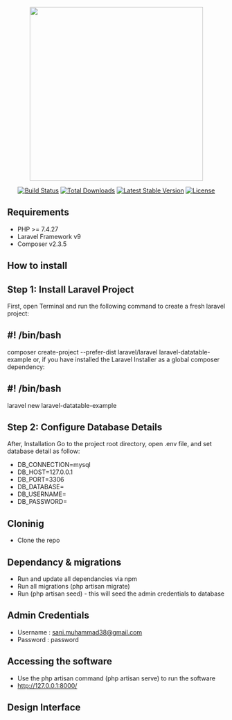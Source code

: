 <p align="center"><a href="https://laravel.com" target="_blank"><img src="https://raw.githubusercontent.com/laravel/art/master/logo-lockup/5%20SVG/2%20CMYK/1%20Full%20Color/laravel-logolockup-cmyk-red.svg" width="400"></a></p>

<p align="center">
<a href="https://travis-ci.org/laravel/framework"><img src="https://travis-ci.org/laravel/framework.svg" alt="Build Status"></a>
<a href="https://packagist.org/packages/laravel/framework"><img src="https://img.shields.io/packagist/dt/laravel/framework" alt="Total Downloads"></a>
<a href="https://packagist.org/packages/laravel/framework"><img src="https://img.shields.io/packagist/v/laravel/framework" alt="Latest Stable Version"></a>
<a href="https://packagist.org/packages/laravel/framework"><img src="https://img.shields.io/packagist/l/laravel/framework" alt="License"></a>
</p>

## Requirements 
- PHP >= 7.4.27
- Laravel Framework v9
- Composer v2.3.5

## How to install 

## Step 1: Install Laravel Project

First, open Terminal and run the following command to create a fresh laravel project:

## #! /bin/bash
composer create-project --prefer-dist laravel/laravel laravel-datatable-example
or, if you have installed the Laravel Installer as a global composer dependency:

## #! /bin/bash
laravel new laravel-datatable-example

## Step 2: Configure Database Details
After, Installation Go to the project root directory, open .env file, and set database detail as follow:

- DB_CONNECTION=mysql 
- DB_HOST=127.0.0.1 
- DB_PORT=3306 
- DB_DATABASE=<DATABASE NAME>
- DB_USERNAME=<DATABASE USERNAME>
- DB_PASSWORD=<DATABASE PASSWORD>


## Cloninig  
- Clone the repo 

## Dependancy & migrations 
- Run and update all dependancies  via npm 
- Run all migrations (php artisan migrate)
- Run (php artisan seed) - this will seed the admin credentials to database

## Admin Credentials 
- Username : sani.muhammad38@gmail.com
- Password : password

## Accessing the software 
- Use the php artisan command (php artisan serve) to run the software
- http://127.0.0.1:8000/

## Design Interface

<img src="">


 


 

